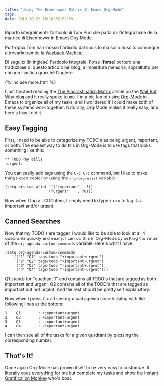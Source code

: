 ```yaml
---
title: "Using The Eisenhower Matrix In Emacs Org-Mode"
tags: 
date: 2019-10-22 16:18:35+02:00
---
```


Riporto integralmente l'articolo di Tom Purl che parla dell'integrazione della matrice di Eisenhower in Emacs Org-Mode.

Purtroppo Tom ha rimosso l'articolo dal suo sito ma sono riuscito comunque a trovarlo tramite la [Wayback Machine](https://web.archive.org/web/).

Di seguito (in inglese) l'articolo integrale. Forse (**forse**) porterò una traduzione di questo articolo nel blog, a imperitura memoria, soprattutto per chi non mastica granché l'inglese.

{% include more.html %}

I just finished reading the [The Procrastination Matrix] article on the [Wait But Why] blog and it really spoke to me. I'm a big fan of using [Org-Mode] in Emacs to organize all of my tasks, and I wondered if I could make both of these systems work together. Naturally, Org-Mode makes it really easy, and here's how I did it.

## Easy Tagging

First, I need to be able to categorize my TODO's as being urgent, important, or both. The easiest way to do this in Org-Mode is to use tags that looks something like this:

```
** TODO Pay bills                                                    :urgent:
```

You can easily add tags using the `C-c C-c` command, but I like to make things even easier by using the `org-tag-alist` variable:

```elisp
(setq org-tag-alist '(("important" . ?i)
                    ("urgent"    . ?u)))
```

Now when I tag a TODO item, I simply need to type `i` or `u` to tag it as important and/or urgent.

## Canned Searches

Now that my TODO's are tagged I would like to be able to look at all 4 quadrants quickly and easily. I can do this in Org-Mode by setting the value of the `org-agenda-custom-commands` variable. Here's what I have:

```elisp
(setq org-agenda-custom-commands
   '(("1" "Q1" tags-todo "+important+urgent")
     ("2" "Q2" tags-todo "+important-urgent")
     ("3" "Q3" tags-todo "-important+urgent")
     ("4" "Q4" tags-todo "-important-urgent")))
```

Q1 stands for "quadrant 1" and contains all TODO's that are tagged as both important and urgent. Q2 contains all of the TODO's that are tagged as important but not urgent. And the rest should be pretty self explanatory.

Now when I press `C-c` a I see my usual agenda search dialog with the following lines at the bottom:

```
1    Q1        : +important+urgent
2    Q2        : +important-urgent
3    Q3        : -important+urgent
4    Q4        : -important-urgent
```

I can then see all of the tasks for a given quadrant by pressing the corresponding number.

## That's It!

Once again Org-Mode has proven itself to be very easy to customize. It literally does everything for me but complete my tasks and show the [Instant Gratification Monkey] who's boss.


[The Procrastination Matrix]: http://waitbutwhy.com/2015/03/procrastination-matrix.html
[Wait But Why]: http://waitbutwhy.com/
[Org-Mode]: http://orgmode.org/
[Instant Gratification Monkey]: http://waitbutwhy.com/2013/10/why-procrastinators-procrastinate.html
